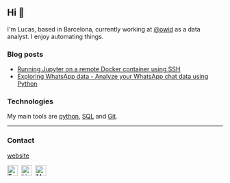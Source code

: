 ## Hi 👋
I'm Lucas, based in Barcelona, currently working at [@owid](github.com/owid) as a data analyst. I enjoy automating things.

<!--
<div>
<a href="" align="center">
  <img align="center" src="https://github-readme-stats.vercel.app/api?username=lucasrodes&count_private=true&show_icons=false&theme=vue" />
</a>
<a href="">
  <img align="center" src="https://github-readme-stats.vercel.app/api/top-langs/?username=rayhanyulanda&theme=vue&layout=compact" />
</a>
</div>
-->

### Blog posts

- [Running Jupyter on a remote Docker container using SSH](https://towardsdatascience.com/using-jupyter-notebook-running-on-a-remote-docker-container-via-ssh-ea2c3ebb9055)
- [Exploring WhatsApp data - Analyze your WhatsApp chat data using Python](https://towardsdatascience.com/analyzing-whatsapp-chats-with-python-20d62ce7fe2d)

### Technologies
My main tools are [python](python.org), [SQL](https://www.w3schools.com/sql/sql_intro.asp) and [Git](https://git-scm.com/).

---
### Contact
[website](https://lcsrg.me) <p><a href="https://www.twitter.com/lucasrodesg"><img alt="Twitter logo" src='https://www.danoneinstitute.org/wp-content/uploads/2020/06/logo-rond-twitter-300x300.png' width='25' style="--color_fill: #fff;"/></a>&nbsp;
  <a href="https://www.linkedin.com/in/lucasrodes"><img alt="Linkedin logo" src='https://upload.wikimedia.org/wikipedia/commons/thumb/c/ca/LinkedIn_logo_initials.png/768px-LinkedIn_logo_initials.png' width='25'/></a>&nbsp;
  <a href="https://medium.com/@lucasrg"><img alt="Medium logo" src='https://brandeps.com/icon-download/M/Medium-icon-vector-07.svg' width='25'/></a></p>

<!--
**lucasrodes/lucasrodes** is a ✨ _special_ ✨ repository because its `README.md` (this file) appears on your GitHub profile.

### Stats
<p align="left">
  <a href="https://github.com/lucasrodes">
    <img src="https://github-readme-stats.vercel.app/api?username=lucasrodes&count_private=true&show_icons=false&theme=vue&custom_title=Stats"/>
  </a>
</p>

<p align="left">
  <a href="https://github.com/rjsamra/github-readme-streak-stats">
    <img src="https://github-readme-streak-stats.herokuapp.com/?user=lucasrodes&theme=vue#version3"/>
  </a>
</p>


[![](https://views.whatilearened.today/views/github/lucasrodes/lucasrodes.svg)](http://github.com/lucasrodes/lucasrodes)


<a href="https://www.gnu.org/"><img alt="GNU" src='https://simpleicons.org/icons/gnu.svg' width='30'/></a>
<a href="https://www.linux.org/"><img alt="Linux" src='https://www.vectorlogo.zone/logos/linux/linux-icon.svg' width='30'/></a>
<a href="https://www.gnu.org/software/bash/"><img alt="GNU Bash" src='https://www.vectorlogo.zone/logos/gnu_bash/gnu_bash-icon.svg' width='30'/></a>
<a href="https://centos.org/"><img alt="CentOS" src='https://www.vectorlogo.zone/logos/centos/centos-icon.svg' width='30'/></a>
<a href="https://manjaro.org/"><img alt="Manjaro" src='https://upload.wikimedia.org/wikipedia/commons/thumb/3/3e/Manjaro-logo.svg/512px-Manjaro-logo.svg.png' width='30'/></a>
<a href="https://www.raspberrypi.org/"><img alt="Raspberry Pi" src='https://www.vectorlogo.zone/logos/raspberrypi/raspberrypi-icon.svg' width='30'/></a>
<a href="https://www.python.org/"><img alt="Python" src='https://www.vectorlogo.zone/logos/python/python-icon.svg' width='30'/></a>
<a href="https://scikit-learn.org"><img alt="Scikit-learn" src='https://upload.wikimedia.org/wikipedia/commons/0/05/Scikit_learn_logo_small.svg' width='30'/><a href="https://xgboost.ai/"><img alt="XGBoost" src='https://upload.wikimedia.org/wikipedia/commons/6/69/XGBoost_logo.png' width='30'/><a href="https://www.tensorflow.org/"><img alt="Tensorflow" src='https://www.vectorlogo.zone/logos/tensorflow/tensorflow-icon.svg' width='30'/></a>
<a href="https://www.keras.io/"><img alt="Keras" src='https://raw.githubusercontent.com/valohai/ml-logos/5127528b5baadb77a6ea4b999a47b4e86bf0f98b/keras.svg' width='30'/></a>
<a href="https://numpy.org/"><img alt="NumPy" src='https://www.vectorlogo.zone/logos/numpy/numpy-icon.svg' width='30'/></a>
<a href="https://pandas.pydata.org/"><img alt="Pandas" src='https://simpleicons.org/icons/pandas.svg' width='30'/></a>
<a href="https://en.wikipedia.org/wiki/JavaScript"><img alt="JavaScrip" src='https://upload.vectorlogo.zone/logos/javascript/images/239ec8a4-163e-4792-83b6-3f6d96911757.svg' width='30'/></a>
<a href="https://en.wikipedia.org/wiki/CSS"><img alt="CSS" src='https://raw.githubusercontent.com/manuelbieh/logo-file-icons/0791cbe1bce5d06034087bf70f6d45bb6635c20d/icons/css.svg' width='30'/></a>
<a href="https://en.wikipedia.org/wiki/HTML5/"><img alt="HTML" src='https://raw.githubusercontent.com/uditkumar489/Icon-pack/44e9bfd92c879c063dadb83851aef6b347ea0ce8/Social%20media/Die%20cut%20-%20transparent/svg/030-html-5.svg' width='30'/></a>
<a href="https://git-scm.com/"><img alt="Git" src='https://www.vectorlogo.zone/logos/git-scm/git-scm-icon.svg' width='30'/></a>
<a href="https://www.docker.com//"><img alt="Docker" src='https://www.vectorlogo.zone/logos/docker/docker-icon.svg' width='30'/></a>
<a href="https://travis-ci.org/"><img alt="Travis CI" src='https://www.vectorlogo.zone/logos/travis-ci/travis-ci-icon.svg' width='30'/></a>
<a href="https://codecov.io/"><img alt="Codecov" src='https://raw.githubusercontent.com/detain/svg-logos/780f25886640cef088af994181646db2f6b1a3f8/svg/codecov.svg' width='30'/></a>
<a href="https://slack.com/"><img alt="Slack" src='https://www.vectorlogo.zone/logos/slack/slack-icon.svg' width='30'/></a>
<a href="https://cloud.google.com/"><img alt="Google Cloud" src='https://www.vectorlogo.zone/logos/google_cloud/google_cloud-icon.svg' width='30'/></a>
<a href="https://www.latex-project.org"><img alt="LaTeX" src='https://simpleicons.org/icons/latex.svg' width='30'/></a>
<a href="https://www.nvidia.com/"><img alt="NVIDIA" src='https://www.vectorlogo.zone/logos/nvidia/nvidia-icon.svg' width='30'/></a>
<a href="https://jira.com"><img alt="Jira" src='https://www.vectorlogo.zone/logos/atlassian_jira/atlassian_jira-icon.svg' width='30'/></a>
<a href="https://trello.com/"><img alt="Trello" src='https://www.vectorlogo.zone/logos/trello/trello-icon.svg' width='30'/></a>
</a>
  
Here are some ideas to get you started:

- 🔭 I’m currently working on ...
- 🌱 I’m currently learning ...
- 👯 I’m looking to collaborate on ...
- 🤔 I’m looking for help with ...
- 💬 Ask me about ...
- 📫 How to reach me: ...
- 😄 Pronouns: ...
- ⚡ Fun fact: ...
-->
